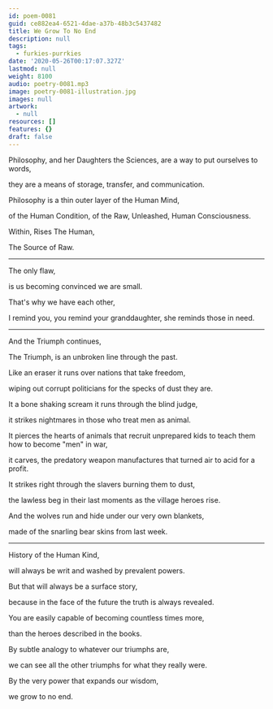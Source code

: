 ```yaml
---
id: poem-0081
guid: ce882ea4-6521-4dae-a37b-48b3c5437482
title: We Grow To No End
description: null
tags:
  - furkies-purrkies
date: '2020-05-26T00:17:07.327Z'
lastmod: null
weight: 8100
audio: poetry-0081.mp3
image: poetry-0081-illustration.jpg
images: null
artwork:
  - null
resources: []
features: {}
draft: false
---
```


Philosophy, and her Daughters the Sciences, are a way to put ourselves to words,

they are a means of storage, transfer, and communication.

Philosophy is a thin outer layer of the Human Mind,

of the Human Condition, of the Raw, Unleashed, Human Consciousness.

Within, Rises The Human,

The Source of Raw.

---

The only flaw,

is us becoming convinced we are small.

That's why we have each other,

I remind you, you remind your granddaughter, she reminds those in need.

---

And the Triumph continues,

The Triumph, is an unbroken line through the past.

Like an eraser it runs over nations that take freedom,

wiping out corrupt politicians for the specks of dust they are.

It a bone shaking scream it runs through the blind judge,

it strikes nightmares in those who treat men as animal.

It pierces the hearts of animals that recruit unprepared kids to teach them how to become "men" in war,

it carves, the predatory weapon manufactures that turned air to acid for a profit.

It strikes right through the slavers burning them to dust,

the lawless beg in their last moments as the village heroes rise.

And the wolves run and hide under our very own blankets,

made of the snarling bear skins from last week.

---

History of the Human Kind,

will always be writ and washed by prevalent powers.

But that will always be a surface story,

because in the face of the future the truth is always revealed.

You are easily capable of becoming countless times more,

than the heroes described in the books.

By subtle analogy to whatever our triumphs are,

we can see all the other triumphs for what they really were.

By the very power that expands our wisdom,

we grow to no end.
